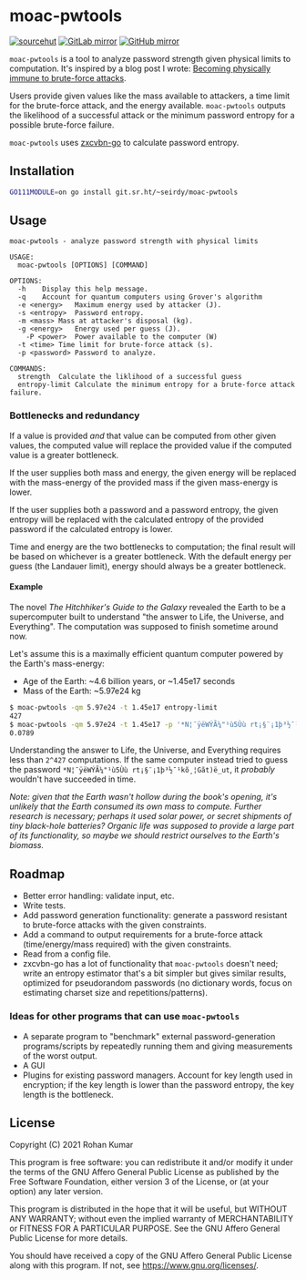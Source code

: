 moac-pwtools
============

[![sourcehut](https://img.shields.io/badge/repository-sourcehut-lightgrey.svg?logo=data:image/svg+xml;base64,PHN2ZyBmaWxsPSIjZmZmIiB2aWV3Qm94PSIwIDAgNTEyIDUxMiIgeG1sbnM9Imh0dHA6Ly93d3cudzMub3JnLzIwMDAvc3ZnIj48cGF0aCBkPSJNMjU2IDhDMTE5IDggOCAxMTkgOCAyNTZzMTExIDI0OCAyNDggMjQ4IDI0OC0xMTEgMjQ4LTI0OFMzOTMgOCAyNTYgOHptMCA0NDhjLTExMC41IDAtMjAwLTg5LjUtMjAwLTIwMFMxNDUuNSA1NiAyNTYgNTZzMjAwIDg5LjUgMjAwIDIwMC04OS41IDIwMC0yMDAgMjAweiIvPjwvc3ZnPg==)](https://git.sr.ht/~seirdy/moac-pwtools) [![GitLab mirror](https://img.shields.io/badge/mirror-GitLab-orange.svg?logo=gitlab)](https://gitlab.com/Seirdy/moac-pwtools) [![GitHub mirror](https://img.shields.io/badge/mirror-GitHub-black.svg?logo=github)](https://github.com/Seirdy/moac-pwtools)

`moac-pwtools` is a tool to analyze password strength given physical limits to computation. It's inspired by a blog post I wrote: [Becoming physically immune to brute-force attacks](https://seirdy.one/2021/01/12/password-strength.html).

Users provide given values like the mass available to attackers, a time limit for the brute-force attack, and the energy available. `moac-pwtools` outputs the likelihood of a successful attack or the minimum password entropy for a possible brute-force failure.

`moac-pwtools` uses [zxcvbn-go](https://github.com/nbutton23/zxcvbn-go) to calculate password entropy.

Installation
------------

```sh
GO111MODULE=on go install git.sr.ht/~seirdy/moac-pwtools
```

Usage
-----

```
moac-pwtools - analyze password strength with physical limits

USAGE:
  moac-pwtools [OPTIONS] [COMMAND]

OPTIONS:
  -h	Display this help message.
  -q	Account for quantum computers using Grover's algorithm
  -e <energy>	Maximum energy used by attacker (J).
  -s <entropy>	Password entropy.
  -m <mass>	Mass at attacker's disposal (kg).
  -g <energy>	Energy used per guess (J).
	-P <power>	Power available to the computer (W)
  -t <time>	Time limit for brute-force attack (s).
  -p <password>	Password to analyze.

COMMANDS:
  strength	Calculate the liklihood of a successful guess 
  entropy-limit	Calculate the minimum entropy for a brute-force attack failure.
```

### Bottlenecks and redundancy

If a value is provided _and_ that value can be computed from other given values, the computed value will replace the provided value if the computed value is a greater bottleneck.

If the user supplies both mass and energy, the given energy will be replaced with the mass-energy of the provided mass if the given mass-energy is lower.

If the user supplies both a password and a password entropy, the given entropy will be replaced with the calculated entropy of the provided password if the calculated entropy is lower.

Time and energy are the two bottlenecks to computation; the final result will be based on whichever is a greater bottleneck. With the default energy per guess (the Landauer limit), energy should always be a greater bottleneck.

#### Example

The novel _The Hitchhiker's Guide to the Galaxy_ revealed the Earth to be a supercomputer built to understand "the answer to Life, the Universe, and Everything". The computation was supposed to finish sometime around now.

Let's assume this is a maximally efficient quantum computer powered by the Earth's mass-energy:

- Age of the Earth: ~4.6 billion years, or ~1.45e17 seconds
- Mass of the Earth: ~5.97e24 kg

```sh
$ moac-pwtools -qm 5.97e24 -t 1.45e17 entropy-limit
427
$ moac-pwtools -qm 5.97e24 -t 1.45e17 -p '*N¦¯ÿëWÝÃ¼"¹ù5Ùù rt¡§¨¡1þ³½¯¹kõ¸¦Gãt)ë_ut' strength  # for scale
0.0789
```

Understanding the answer to Life, the Universe, and Everything requires less than `2^427` computations. If the same computer instead tried to guess the password `*N¦¯ÿëWÝÃ¼"¹ù5Ùù rt¡§¨¡1þ³½¯¹kõ¸¦Gãt)ë_ut`, it _probably_ wouldn't have succeeded in time.

_Note: given that the Earth wasn't hollow during the book's opening, it's unlikely that the Earth consumed its own mass to compute. Further research is necessary; perhaps it used solar power, or secret shipments of tiny black-hole batteries? Organic life was supposed to provide a large part of its functionality, so maybe we should restrict ourselves to the Earth's biomass._

Roadmap
-------

- Better error handling: validate input, etc.
- Write tests.
- Add password generation functionality: generate a password resistant to brute-force attacks with the given constraints.
- Add a command to output requirements for a brute-force attack (time/energy/mass required) with the given constraints.
- Read from a config file.
- zxcvbn-go has a lot of functionality that `moac-pwtools` doesn't need; write an entropy estimator that's a bit simpler but gives similar results, optimized for pseudorandom passwords (no dictionary words, focus on estimating charset size and repetitions/patterns).

### Ideas for other programs that can use `moac-pwtools`

- A separate program to "benchmark" external password-generation programs/scripts by repeatedly running them and giving measurements of the worst output.
- A GUI
- Plugins for existing password managers. Account for key length used in encryption; if the key length is lower than the password entropy, the key length is the bottleneck.

License
-------

Copyright (C) 2021 Rohan Kumar

This program is free software: you can redistribute it and/or modify it under the terms of the GNU Affero General Public License as published by the Free Software Foundation, either version 3 of the License, or (at your option) any later version.

This program is distributed in the hope that it will be useful, but WITHOUT ANY WARRANTY; without even the implied warranty of MERCHANTABILITY or FITNESS FOR A PARTICULAR PURPOSE. See the GNU Affero General Public License for more details.

You should have received a copy of the GNU Affero General Public License along with this program. If not, see <https://www.gnu.org/licenses/>.


